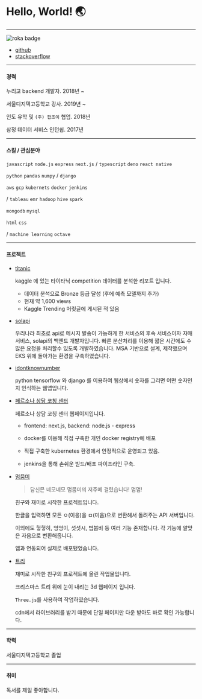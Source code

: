 # Hello, World! 🌏

---

![roka badge](https://soldierdate.herokuapp.com/?endDate=20221023)
- [github](https://github.com/hotsoycandy)
- [stackoverflow](https://stackoverflow.com/users/8414569/jun)

---

#### 경력

누리고 backend 개발자. 2018년 ~

서울디지텍고등학교 강사. 2019년 ~

인도 유학 및 `(주) 팝조이` 협업. 2018년

삼정 데이터 서비스 인턴쉽. 2017년

---

#### 스킬 / 관심분야

`javascript` `node.js` `express` `next.js` / `typescript` `deno` `react native`

`python` `pandas` `numpy` /  `django`

`aws` `gcp` `kubernets` `docker` `jenkins`

/ `tableau` `emr` `hadoop` `hive` `spark`

`mongodb` `mysql`

`html` `css`

/ `machine learning` `octave`

---

#### 프로젝트

- [titanic](https://www.kaggle.com/magicard/titanic-survivors-data-analyze)

  kaggle 에 있는 타이타닉 competition 데이터를 분석한 리포트 입니다.
    - 데이터 분석으로 Bronze 등급 달성 (후에 예측 모델까지 추가)
    - 현재 약 1,600 views
    - Kaggle Trending 머릿글에 게시된 적 있음

- [solapi](https://solapi.com)

  우리나라 최초로 api로 메시지 발송이 가능하게 한 서비스의 후속 서비스이자 자매 서비스, solapi의 백엔드 개발자입니다.
  빠른 분산처리를 이용해 짧은 시간에도 수많은 요청을 처리할수 있도록 개발하였습니다.
  MSA 기반으로 설계, 제작했으며 EKS 위에 돌아가는 환경을 구축하였습니다.

- [idontknownumber](https://github.com/hotsoycandy/idontknownumber)

  python tensorflow 와 django 를 이용하여 웹상에서 숫자를 그리면 어떤 숫자인지 인식하는 웹앱입니다.

- [페르소나 상담 코칭 센터](https://personas.co.kr/)

  페르소나 상담 코칭 센터 웹페이지입니다.

    - frontend: next.js, backend: node.js - express
  
    - docker를 이용해 직접 구축한 개인 docker registry에 배포

    - 직접 구축한 kubernetes 환경에서 안정적으로 운영되고 있음.

    - jenkins을 통해 손쉬운 빋드/배포 파이프라인 구축.

- [멈뭄미](https://github.com/hotsoycandy/mum-moom-mi)

  > 담신믄 네모네모 멈뭄미믜 저주메 걸렸습니다! 멈멈!

  친구와 재미로 시작한 프로젝트입니다.

  한글을 입력하면 모든 ㅇ(이응)을 ㅁ(미음)으로 변환해서 돌려주는 API 서버입니다.

  이외에도 헣헣히, 엉엉이, 섯섯시, 법붑비 등 여러 기능 존재합니다. 각 기능에 알맞은 자음으로 변환해줍니다.

  앱과 연동되어 실제로 배포됐었습니다.

- [트리](https://github.com/Resten1497/christmas_tree/blob/master/html/3d-tree.html)

  재미로 시작한 친구의 프로젝트에 올린 작업물입니다.

  크리스마스 트리 위에 눈이 내리는 3d 웹페이지 입니다.

  `Three.js`를 사용하여 작업하였습니다.
  
  cdn에서 라이브러리를 받기 때문에 단일 페이지만 다운 받아도 바로 확인 가능합니다.

---

#### 학력

서울디지텍고등학교 졸업

---

#### 취미

독서를 제일 좋아합니다.
